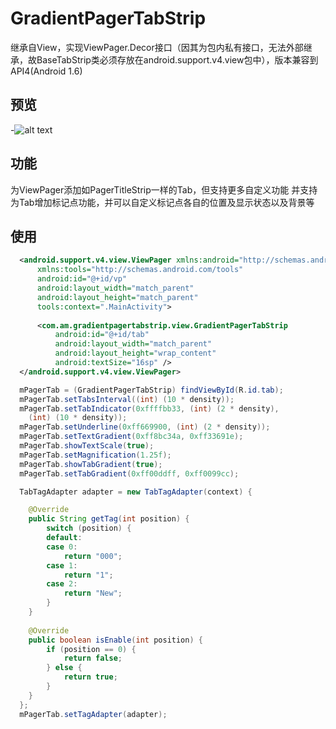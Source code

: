 # GradientPagerTabStrip
  继承自View，实现ViewPager.Decor接口（因其为包内私有接口，无法外部继承，故BaseTabStrip类必须存放在android.support.v4.view包中），版本兼容到API4(Android 1.6)
## 预览
-![alt text](https://github.com/AlexMofer/ProjectX/blob/master/Screenshot.gif "Screenshot")
  
## 功能
  为ViewPager添加如PagerTitleStrip一样的Tab，但支持更多自定义功能
  并支持为Tab增加标记点功能，并可以自定义标记点各自的位置及显示状态以及背景等
## 使用
```xml
  <android.support.v4.view.ViewPager xmlns:android="http://schemas.android.com/apk/res/android"
      xmlns:tools="http://schemas.android.com/tools"
      android:id="@+id/vp"
      android:layout_width="match_parent"
      android:layout_height="match_parent"
      tools:context=".MainActivity">
  
      <com.am.gradientpagertabstrip.view.GradientPagerTabStrip
          android:id="@+id/tab"
          android:layout_width="match_parent"
          android:layout_height="wrap_content"
          android:textSize="16sp" />
  </android.support.v4.view.ViewPager>
```
```java
  mPagerTab = (GradientPagerTabStrip) findViewById(R.id.tab);
  mPagerTab.setTabsInterval((int) (10 * density));
  mPagerTab.setTabIndicator(0xffffbb33, (int) (2 * density),
  	(int) (10 * density));
  mPagerTab.setUnderline(0xff669900, (int) (2 * density));
  mPagerTab.setTextGradient(0xff8bc34a, 0xff33691e);
  mPagerTab.showTextScale(true);
  mPagerTab.setMagnification(1.25f);
  mPagerTab.showTabGradient(true);
  mPagerTab.setTabGradient(0xff00ddff, 0xff0099cc);

  TabTagAdapter adapter = new TabTagAdapter(context) {

  	@Override
  	public String getTag(int position) {
  		switch (position) {
  		default:
  		case 0:
  			return "000";
  		case 1:
  			return "1";
  		case 2:
  			return "New";
  		}
  	}
			
  	@Override
  	public boolean isEnable(int position) {
  		if (position == 0) {
  			return false;
  		} else {
  			return true;
  		}
  	}
  };
  mPagerTab.setTagAdapter(adapter);
```
